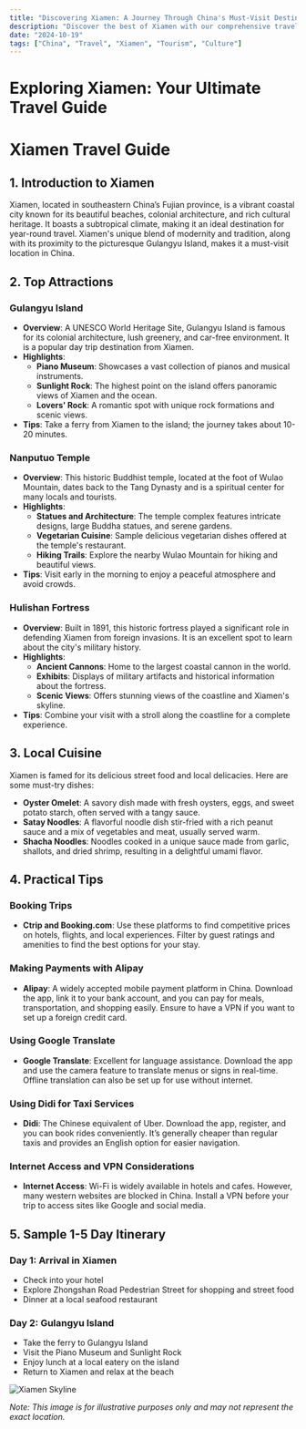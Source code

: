```yaml
---
title: "Discovering Xiamen: A Journey Through China's Must-Visit Destination"
description: "Discover the best of Xiamen with our comprehensive travel guide. Explore top attractions, savor local cuisine, and get insider tips for an unforgettable Chinese adventure."
date: "2024-10-19"
tags: ["China", "Travel", "Xiamen", "Tourism", "Culture"]
---
```


# Exploring Xiamen: Your Ultimate Travel Guide

# Xiamen Travel Guide

## 1. Introduction to Xiamen
Xiamen, located in southeastern China’s Fujian province, is a vibrant coastal city known for its beautiful beaches, colonial architecture, and rich cultural heritage. It boasts a subtropical climate, making it an ideal destination for year-round travel. Xiamen's unique blend of modernity and tradition, along with its proximity to the picturesque Gulangyu Island, makes it a must-visit location in China.

## 2. Top Attractions

### Gulangyu Island
- **Overview**: A UNESCO World Heritage Site, Gulangyu Island is famous for its colonial architecture, lush greenery, and car-free environment. It is a popular day trip destination from Xiamen.
- **Highlights**:
  - **Piano Museum**: Showcases a vast collection of pianos and musical instruments.
  - **Sunlight Rock**: The highest point on the island offers panoramic views of Xiamen and the ocean.
  - **Lovers' Rock**: A romantic spot with unique rock formations and scenic views.
- **Tips**: Take a ferry from Xiamen to the island; the journey takes about 10-20 minutes.

### Nanputuo Temple
- **Overview**: This historic Buddhist temple, located at the foot of Wulao Mountain, dates back to the Tang Dynasty and is a spiritual center for many locals and tourists.
- **Highlights**:
  - **Statues and Architecture**: The temple complex features intricate designs, large Buddha statues, and serene gardens.
  - **Vegetarian Cuisine**: Sample delicious vegetarian dishes offered at the temple's restaurant.
  - **Hiking Trails**: Explore the nearby Wulao Mountain for hiking and beautiful views.
- **Tips**: Visit early in the morning to enjoy a peaceful atmosphere and avoid crowds.

### Hulishan Fortress
- **Overview**: Built in 1891, this historic fortress played a significant role in defending Xiamen from foreign invasions. It is an excellent spot to learn about the city's military history.
- **Highlights**:
  - **Ancient Cannons**: Home to the largest coastal cannon in the world.
  - **Exhibits**: Displays of military artifacts and historical information about the fortress.
  - **Scenic Views**: Offers stunning views of the coastline and Xiamen's skyline.
- **Tips**: Combine your visit with a stroll along the coastline for a complete experience.

## 3. Local Cuisine
Xiamen is famed for its delicious street food and local delicacies. Here are some must-try dishes:

- **Oyster Omelet**: A savory dish made with fresh oysters, eggs, and sweet potato starch, often served with a tangy sauce.
- **Satay Noodles**: A flavorful noodle dish stir-fried with a rich peanut sauce and a mix of vegetables and meat, usually served warm.
- **Shacha Noodles**: Noodles cooked in a unique sauce made from garlic, shallots, and dried shrimp, resulting in a delightful umami flavor.

## 4. Practical Tips

### Booking Trips
- **Ctrip and Booking.com**: Use these platforms to find competitive prices on hotels, flights, and local experiences. Filter by guest ratings and amenities to find the best options for your stay.

### Making Payments with Alipay
- **Alipay**: A widely accepted mobile payment platform in China. Download the app, link it to your bank account, and you can pay for meals, transportation, and shopping easily. Ensure to have a VPN if you want to set up a foreign credit card.

### Using Google Translate
- **Google Translate**: Excellent for language assistance. Download the app and use the camera feature to translate menus or signs in real-time. Offline translation can also be set up for use without internet.

### Using Didi for Taxi Services
- **Didi**: The Chinese equivalent of Uber. Download the app, register, and you can book rides conveniently. It’s generally cheaper than regular taxis and provides an English option for easier navigation.

### Internet Access and VPN Considerations
- **Internet Access**: Wi-Fi is widely available in hotels and cafes. However, many western websites are blocked in China. Install a VPN before your trip to access sites like Google and social media.

## 5. Sample 1-5 Day Itinerary

### Day 1: Arrival in Xiamen
- Check into your hotel
- Explore Zhongshan Road Pedestrian Street for shopping and street food
- Dinner at a local seafood restaurant

### Day 2: Gulangyu Island
- Take the ferry to Gulangyu Island
- Visit the Piano Museum and Sunlight Rock
- Enjoy lunch at a local eatery on the island
- Return to Xiamen and relax at the beach

<img src="https://source.unsplash.com/1600x900/?Xiamen,cityscape" alt="Xiamen Skyline" loading="lazy">

*Note: This image is for illustrative purposes only and may not represent the exact location.*

